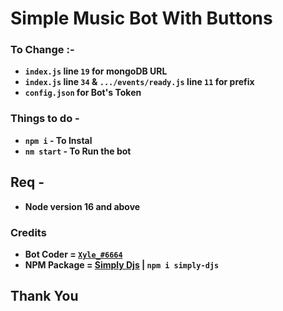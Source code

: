 # __Simple Music Bot With Buttons__

### **To Change :-**
- **`index.js` line `19` for mongoDB URL**
- **`index.js` line `34` & `.../events/ready.js` line `11` for prefix**
- **`config.json` for Bot's Token**

### **Things to do -**
- **`npm i` - To Instal**
- **`nm start` - To Run the bot**
## **Req -**
- **Node version 16 and above**

### **Credits**
- **Bot Coder = [`Xyle_#6664`](https://github.com/Xyleatic)**
- **NPM Package = [Simply Djs](https://simplyd.js.org/) | `npm i simply-djs`**

## **Thank You**
